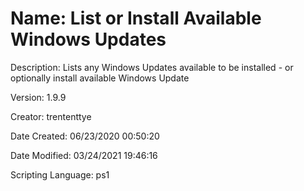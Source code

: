 ﻿# Name: List or Install Available Windows Updates

Description: Lists any Windows Updates available to be installed - or optionally install available Windows Update

Version: 1.9.9

Creator: trententtye

Date Created: 06/23/2020 00:50:20

Date Modified: 03/24/2021 19:46:16

Scripting Language: ps1

